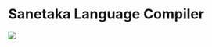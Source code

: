 # Sanetaka Language Compiler

<img src="https://img.shields.io/badge/Cargo%20Version:%200.0.2-000000?&logo=Rust&logoColor=#FFFFFF" />
